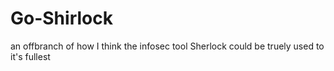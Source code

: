 # Go-Shirlock
 an offbranch of how I think the infosec tool Sherlock could be truely used to it's fullest
